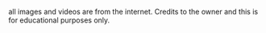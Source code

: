all images and videos are from the internet. Credits to the owner and this is for educational purposes only.
